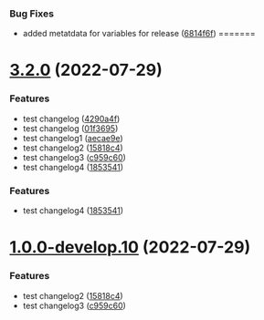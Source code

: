 
### Bug Fixes

* added metatdata for variables for release ([6814f6f](https://github.com/ravithinknyx/test/commit/6814f6f3e674549fda473174639c2f47d641ac0f))
=======
# [3.2.0](https://github.com/ravithinknyx/test/compare/v3.1.0...v3.2.0) (2022-07-29)


### Features

* test changelog ([4290a4f](https://github.com/ravithinknyx/test/commit/4290a4fa1be7598556707dc55c4867b9bdc66816))
* test changelog ([01f3695](https://github.com/ravithinknyx/test/commit/01f3695d384aeae9e5869cb83d74644508f8ea0a))
* test changelog1 ([aecae9e](https://github.com/ravithinknyx/test/commit/aecae9e7811893bf08bc3106c0d4393709f87620))
* test changelog2 ([15818c4](https://github.com/ravithinknyx/test/commit/15818c42eda5ec3896c5c3d432a4a15cc763e537))
* test changelog3 ([c959c60](https://github.com/ravithinknyx/test/commit/c959c608e299c606d7ea33d0d5f2b649493441cd))
* test changelog4 ([1853541](https://github.com/ravithinknyx/test/commit/185354165faac1af0c2377d3c46ce60c7551bb98))

### Features

* test changelog4 ([1853541](https://github.com/ravithinknyx/test/commit/185354165faac1af0c2377d3c46ce60c7551bb98))

# [1.0.0-develop.10](https://github.com/ravithinknyx/test/compare/v1.0.0-develop.9...v1.0.0-develop.10) (2022-07-29)


### Features

* test changelog2 ([15818c4](https://github.com/ravithinknyx/test/commit/15818c42eda5ec3896c5c3d432a4a15cc763e537))
* test changelog3 ([c959c60](https://github.com/ravithinknyx/test/commit/c959c608e299c606d7ea33d0d5f2b649493441cd))
